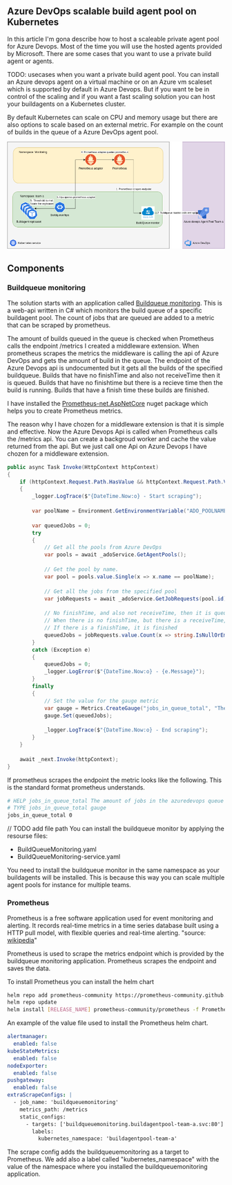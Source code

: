 ## Azure DevOps scalable build agent pool on Kubernetes 

In this article I'm gona describe how to host a scaleable private agent pool for Azure Devops. Most of the time you will use the hosted agents provided by Microsoft. There are some cases that you want to use a private build agent or agents.  

TODO: usecases when you want a private build agent pool. You can install an Azure devops agent on a virtual machine or on an Azure vm scaleset which is supported by default in Azure Devops. 
But if you want te be in control of the scaling and if you want a fast scaling solution you can host your buildagents on a Kubernetes 
cluster. 

By default Kubernetes can scale on CPU and memory usage but there are also options to scale based on an external metric. For example on the count of builds in the queue of a Azure DevOps agent pool.

![Overview](/images/autoscaling-Overview.png)


## Components

### Buildqueue monitoring
The solution starts with an application called [Buildqueue monitoring](https://github.com/marcoippel/k8s-autoscaling/tree/main/src/BuildQueueMonitoring). This is a web-api written in C# which monitors the build queue of a specific buildagent pool. The count of jobs that are queued are added to a metric that can be scraped by prometheus.

The amount of builds queued in the queue is checked when Prometheus calls the endpoint /metrics I created a middleware extension. 
When prometheus scrapes the metrics the middleware is calling the api of Azure DevOps and gets the amount of build in the queue.
The endpoint of the Azure Devops api is undocumented but it gets all the builds of the specified buildqueue. Builds that have no finishTime and also not receiveTime then it is queued. Builds that have no finishtime but there is a recieve time then the build is running. Builds that have a finish time these builds are finished.

I have installed the [Prometheus-net.AspNetCore](https://www.nuget.org/packages/prometheus-net.AspNetCore/) nuget package which helps you to create Prometheus metrics.

The reason why I have chozen for a middleware extension is that it is simple and effective. Now the Azure Devops Api is called when Prometheus calls the /metrics api. You can create a backgroud worker and cache the value returned from the api. But we just call one Api on Azure Devops I have chozen for a middleware extension.

```csharp
public async Task Invoke(HttpContext httpContext)
{
    if (httpContext.Request.Path.HasValue && httpContext.Request.Path.Value == "/metrics")
    {
        _logger.LogTrace($"{DateTime.Now:o} - Start scraping");

        var poolName = Environment.GetEnvironmentVariable("ADO_POOLNAME");
        
        var queuedJobs = 0;
        try
        {
            // Get all the pools from Azure DevOps
            var pools = await _adoService.GetAgentPools();

            // Get the pool by name.
            var pool = pools.value.Single(x => x.name == poolName);

            // Get all the jobs from the specified pool
            var jobRequests = await _adoService.GetJobRequests(pool.id);
            
            // No finishTime, and also not receiveTime, then it is queued.
            // When there is no finishTime, but there is a receiveTime, it is running.
            // If there is a finishTime, it is finished
            queuedJobs = jobRequests.value.Count(x => string.IsNullOrEmpty(x.finishTime) && string.IsNullOrEmpty(x.receiveTime));
        }
        catch (Exception e)
        {
            queuedJobs = 0;
            _logger.LogError($"{DateTime.Now:o} - {e.Message}");
        }
        finally
        {
            // Set the value for the gauge metric
            var gauge = Metrics.CreateGauge("jobs_in_queue_total", "The amount of jobs in the azuredevops queue");
            gauge.Set(queuedJobs);

            _logger.LogTrace($"{DateTime.Now:o} - End scraping");
        }
    }

    await _next.Invoke(httpContext);
}

```

If prometheus scrapes the endpoint the metric looks like the following. This is the standard format prometheus understands.

```bash
# HELP jobs_in_queue_total The amount of jobs in the azuredevops queue
# TYPE jobs_in_queue_total gauge
jobs_in_queue_total 0
```

// TODO add file path
You can install the buildqueue monitor by applying the resourse files:
- BuildQueueMonitoring.yaml
- BuildQueueMonitoring-service.yaml

You need to install the buildqueue monitor in the same namespace as your buildagents will be installed. This is because this way you can scale multiple agent pools for instance for multiple teams.



### Prometheus
Prometheus is a free software application used for event monitoring and alerting. It records real-time metrics in a time series database built using a HTTP pull model, with flexible queries and real-time alerting. "source: [wikipedia](https://en.wikipedia.org/wiki/Prometheus_(software))"

Prometheus is used to scrape the metrics endpoint which is provided by the buildqueue monitoring application. Prometheus scrapes the endpoint and saves the data. 

To install Prometheus you can install the helm chart 
```bash
helm repo add prometheus-community https://prometheus-community.github.io/helm-charts
helm repo update
helm install [RELEASE_NAME] prometheus-community/prometheus -f Prometheus-values.yaml
```

An example of the value file used to install the Prometheus helm chart. 
```yaml
alertmanager:
  enabled: false
kubeStateMetrics:
  enabled: false
nodeExporter:
  enabled: false
pushgateway:
  enabled: false
extraScrapeConfigs: |
  - job_name: 'buildqueuemonitoring'
    metrics_path: /metrics
    static_configs:
      - targets: ['buildqueuemonitoring.buildagentpool-team-a.svc:80']
        labels:
          kubernetes_namespace: 'buildagentpool-team-a'
```
The scrape config adds the buildqueuemonitoring as a target to Prometheus. We add also a label called "kubernetes_namespace" with the value of the namespace where you installed the buildqueuemonitoring application.
